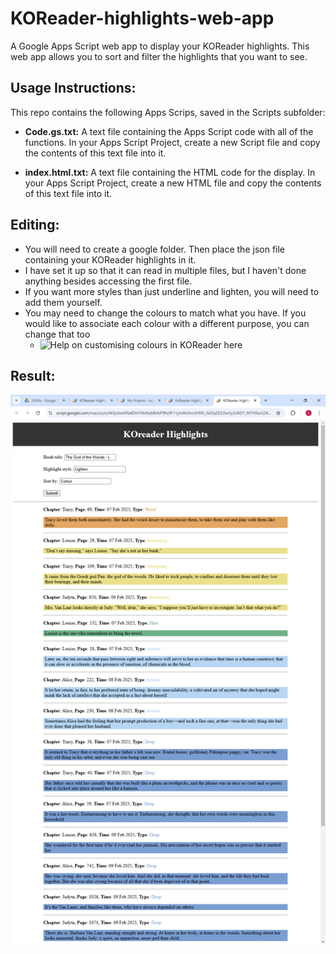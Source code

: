# KOReader-highlights-web-app
A Google Apps Script web app to display your KOReader highlights. This web app allows you to sort and filter the highlights that you want to see.

## Usage Instructions:
This repo contains the following Apps Scrips, saved in the Scripts subfolder:
* **Code.gs.txt:** A text file containing the Apps Script code with all of the functions. In your Apps Script Project, create a new Script file and copy the contents of this text file into it.

* **index.html.txt:** A text file containing the HTML code for the display. In your Apps Script Project, create a new HTML file and copy the contents of this text file into it.

 

## Editing:
* You will need to create a google folder. Then place the json file containing your KOReader highlights in it.
* I have set it up so that it can read in multiple files, but I haven't done anything besides accessing the first file.
* If you want more styles than just underline and lighten, you will need to add them yourself.
* You may need to change the colours to match what you have. If you would like to associate each colour with a different purpose, you can change that too
  * ![Help on customising colours in KOReader here]("https://www.reddit.com/r/koreader/comments/1ibqhmc/userpatch_to_customize_highlight_colors/?utm_source=share&utm_medium=web3x&utm_name=web3xcss&utm_term=1&utm_content=share_button")


## Result:
![Screenshot of web app in action](KOReaderHighlights.png)

